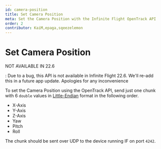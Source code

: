 ```yaml
---
id: camera-position
title: Set Camera Position
meta: Set the Camera Position with the Infinite Flight OpenTrack API
order: 2
contributor: KaiM,epaga,sqeezelemon
---
```


# Set Camera Position

NOT AVAILABLE IN 22.6

: Due to a bug, this API is not available in Infinite Flight 22.6. We'll re-add this in a future app update. Apologies for any inconvenience

To set the Camera Position using the OpenTrack API, send just one chunk with 6 `double` values in [Little-Endian](/guide/developer-reference/connect-api/connect-api#little-endian) format in the following order.

* X-Axis
* Y-Axis
* Z-Axis
* Yaw
* Pitch
* Roll

The chunk should be sent over UDP to the device running IF on port `4242`.
